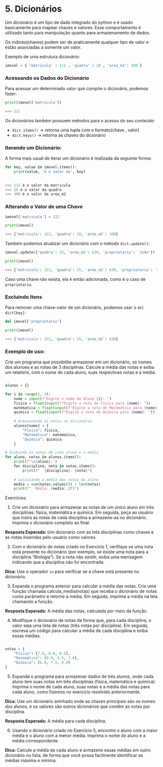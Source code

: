 # 5. Dicionários

Um dicionário é um tipo de dado integrado do python e é usado basicamente para mapear chaves e valores. Esse comportamento é utilizado tanto para manipulação quanto para armazenamento de dados.

Os índices(chaves) podem ser de praticamente qualquer tipo de valor e estão associadas a somente um valor.

Exemplo de uma estrutura dicionário:

```python
imovel = { 'matricula' : 111 , 'quadra' : 10 , 'area_m2': 300 }
```

### Acessando os Dados do Dicionário

Para acessar um determinado valor que compõe o dicionário, podemos fazer:

```python
print(imovel['matricula'])

>>> 111
```

Os dicionários também possuem métodos para o acesso do seu conteúdo:

* `dict.items()` -> retorna uma tupla com o formato(chave , valor)
* `dict.keys()` -> retorna as chaves do dicionário

### Iterando um Dicionário:

A forma mais usual de iterar um dicionário é realizada da seguinte forma:

```python
for key, value in imovel.items():
    print(value, 'é o valor da', key)
    
    
>>> 111 é o valor da matricula
>>> 10 é o valor da quadra
>>> 300 é o valor da area_m2
```

### Alterando o Valor de uma Chave

```python
imovel['matricula'] = 222

print(imovel)

>>> {'matricula': 222, 'quadra': 10, 'area_m2': 300}
```

Também podemos atualizar um dicionário com o método `dict.update()`:


```python
imovel.update({'quadra': 25, 'area_m2': 630, 'proprietario': 'João'})

print(imovel)

>>> {'matricula': 222, 'quadra': 25, 'area_m2': 630, 'proprietario': 'João'}
```

Caso uma chave não exista, ela é então adicionada, como é o caso de `proprietario`.
 

### Excluindo Itens

Para remover uma chave-valor de um dicionário, podemos usar o `del dict[key]`:

```python
del imovel['proprietario']

print(imovel)

>>> {'matricula': 222, 'quadra': 25, 'area_m2': 630}
```


### Exemplo de uso:

Crie um programa que possibilite armazenar em um dicionário, os nomes dos alunoes e as notas de 3 disciplinas. Calcule a média das notas e exiba um relatório, com o nome de cada aluno, suas respectivas notas e a média.

```python

alunos = {}

for i in range(1, 4):
    nome = input(f"Digite o nome do Aluno {i}: ")
    fisica = float(input(f"Digite a nota de Física para {nome}: "))
    matematica = float(input(f"Digite a nota de Matemática para {nome}: "))
    quimica = float(input(f"Digite a nota de Química para {nome}: "))
    
    # Armazenando as notas no dicionário
    alunos[nome] = {
        "Física": fisica,
        "Matemática": matematica,
        "Química": quimica
    }

# Exibindo as notas de cada aluno e a média
for aluno, notas in alunos.items():
    print(f"\n{aluno}:")
    for disciplina, nota in notas.items():
        print(f"  {disciplina}: {nota}")
    
    # Calculando a média das notas do aluno
    media = sum(notas.values()) / len(notas)
    print(f"  Média: {media:.2f}")
```

Exercícios:

1. Crie um dicionário para armazenar as notas de um único aluno em três disciplinas: física, matemática e química. Em seguida, peça ao usuário que insira as notas de cada disciplina e armazene-as no dicionário. Imprima o dicionário completo ao final.

**Resposta Esperada:** Um dicionário com as três disciplinas como chaves e as notas inseridas pelo usuário como valores.


2. Com o dicionário de notas criado no Exercício 1, verifique se uma nota está presente no dicionário (por exemplo, se existe uma nota para a disciplina “Biologia”). Se a nota não existir, exiba uma mensagem indicando que a disciplina não foi encontrada.

**Dica:** Use o operador `in` para verificar se a chave está presente no dicionário.


3. Expanda o programa anterior para calcular a média das notas. Crie uma função chamada calcula_media(notas) que receba o dicionário de notas como parâmetro e retorne a média. Em seguida, imprima a média na tela chamando a função.

**Resposta Esperada:** A média das notas, calculada por meio da função.


4. Modifique o dicionário de notas de forma que, para cada disciplina, o valor seja uma lista de notas (três notas por disciplina). Em seguida, escreva um código para calcular a média de cada disciplina e exiba essas médias.

```python

notas = {
    "Física": [7.5, 8.0, 6.5],
    "Matemática": [9.0, 8.5, 7.0],
    "Química": [6.0, 7.5, 8.0]
}
```

5. Expanda o programa para armazenar dados de três alunos, onde cada aluno tem suas notas em três disciplinas (física, matemática e química). Imprima o nome de cada aluno, suas notas e a média das notas para cada aluno, como fizemos no exercício resolvido anteriormente.

**Dica:** Use um dicionário aninhado onde as chaves principais são os nomes dos alunos, e os valores são outros dicionários que contêm as notas por disciplina.

**Resposta Esperada:** A média para cada disciplina.

6. Usando o dicionário criado no Exercício 5, encontre o aluno com a maior média e o aluno com a menor média. Imprima o nome do aluno e a média correspondente.

**Dica:** Calcule a média de cada aluno e armazene essas médias em outro dicionário ou lista, de forma que você possa facilmente identificar as médias máxima e mínima.



